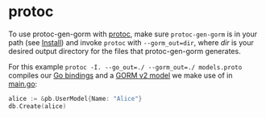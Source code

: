 # protoc

To use protoc-gen-gorm with [protoc](https://grpc.io/docs/protoc-installation/), make sure `protoc-gen-gorm` is in your path (see [Install](https://complex64.github.io/protoc-gen-gorm/#install)) and invoke `protoc` with `--gorm_out=dir`, where _dir_ is your desired output directory for the files that protoc-gen-gorm generates.

For this example `protoc -I. --go_out=./ --gorm_out=./ models.proto` compiles our [Go bindings](/examples/protoc/pb/models.pb.go) and a [GORM v2 model](/examples/protoc/pb/models_gorm.pb.go) we make use of in [main.go](/examples/protoc/main.go):

```go
alice := &pb.UserModel{Name: "Alice"}
db.Create(alice)
```
